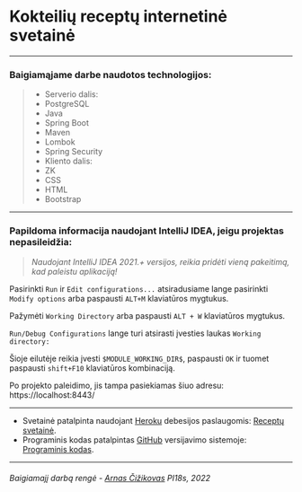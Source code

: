 # Kokteilių receptų internetinė svetainė
***
### Baigiamąjame darbe naudotos technologijos:

> - Serverio dalis:
>  - PostgreSQL
>  - Java
>  - Spring Boot
>  - Maven
>  - Lombok
>  - Spring Security
> - Kliento dalis:
>  - ZK
>  - CSS
>  - HTML
>  - Bootstrap

---

### Papildoma informacija naudojant IntelliJ IDEA, jeigu projektas nepasileidžia:

> _Naudojant IntelliJ IDEA 2021.+ versijos, reikia pridėti vieną pakeitimą, kad paleistu aplikaciją!_


Pasirinkti ` Run ` ir ` Edit configurations... ` atsiradusiame lange pasirinkti ` Modify options ` arba paspausti ` ALT+M ` klaviatūros mygtukus.

Pažymėti ` Working Directory ` arba paspausti ` ALT + W ` klaviatūros mygtukus. 

` Run/Debug Configurations ` lange turi atsirasti įvesties laukas ` Working directory: `

Šioje eilutėje reikia įvesti ` $MODULE_WORKING_DIR$ `, paspausti ` OK ` ir tuomet paspausti ` shift+F10 ` klaviatūros kombinaciją.

Po projekto paleidimo, jis tampa pasiekiamas šiuo adresu: https://localhost:8443/

---

* Svetainė patalpinta naudojant [Heroku](https://heroku.com) debesijos paslaugomis: [Receptų svetainė](https://crws.herokuapp.com).
*  Programinis kodas patalpintas [GitHub](https://github.com) versijavimo sistemoje: [Programinis kodas](https://github.com/arnascizi/unwind-your-taste.git).

---

###### Baigiamajį darbą rengė - [Arnas Čižikovas](arnas.cizikovas@gmail.com) PI18s, 2022
